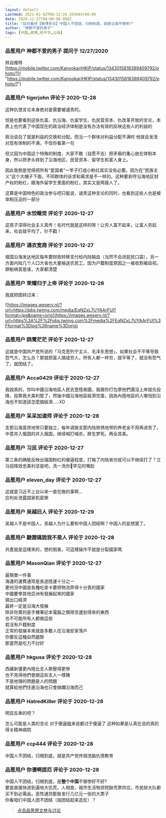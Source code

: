 ```yaml
---
layout: default
Lastmod: 2021-01-02T08:12:24.555085+00:00
date: 2020-12-27T00:00:00.000Z
title: "如何看待【微博言论】中国人不团结，归根到底，就是沿海不够惨?"
author: "神都不爱的男子"
tags: [中国,微博,核平学,沿海]
---
```



### 品葱用户 **神都不爱的男子** 提问于 12/27/2020
    
转自推特  
[https://mobile.twitter.com/KanookariHKIP/status/1343015818389409792/photo/1]( "https://mobile.twitter.com/KanookariHKIP/status/1343015818389409792/photo/1")
    
                

### 品葱用户 **tigerjohn** 评论于 2020-12-28
        
这种仇恨言论本身绝对是需要被谴责的。  
  
但是也要看到这些仇富、仇沿海、仇留学生、仇民营资本、仇改革开放的言论，本质上也代表了中国现在的政治经济体制是没有办法有效的反映这些人的利益的  
  
政治说白了就是利益的交换和分配。而当一个群体对利益分配不满时 他就会发泄对现有体制的不满，不信你看第一句  
  
但又因为中国这个特殊的制度，大家不敢（自愿不去）把矛盾的重心放在体制本身，所以把矛头转到了沿海地区、民营资本、留学生和富人身上。  
  
因此我倒是觉得把所有“爱国者”一竿子打成小粉红其实没有必要。因为在“民族主义”这个大帽子下面，不同群体的诉求和需求是不一样的。这种要剥夺沿海地区财产权的粉红，跟海外留学生里面的粉红，其实又是两拨人了。  
  
这算是中国特色的政治参与吧只能说，谴责这种言论的同时，也看到这些人也是被体制压迫的一部分
        
                

### 品葱用户 **水饺睡觉** 评论于 2020-12-27
        
这孩子深得社会主义真传！毛时代就是这样的呀！让穷人富不起来，让富人穷起来，社会就平均了，针不戳！
        
                

### 品葱用户 **通衣宽商** 评论于 2020-12-27
        
墙国沿海发达地区每年要财政转移支付给内陆输血（当然不会进屁民口袋），另一方面内陆几个人口大省也大量输送农民工，因为户籍制度原因之一被收割被歧视。罪魁祸首是谁，大家都清楚
        
                

### 品葱用户 **荣耀归于上帝** 评论于 2020-12-28
        
我就把图转过来：  
  
![https://images.weserv.nl/?url=https://pbs.twimg.com/media/EqNZxL7UYAArFUl?format=jpg&name=orig](https://images.weserv.nl/?url=https%3A%2F%2Fpbs.twimg.com%2Fmedia%2FEqNZxL7UYAArFUl%3Fformat%3Djpg%26name%3Dorig)
        
                

### 品葱用户 **鸥鹭茫茫** 评论于 2020-12-27
        
这就是中国共产党所说的「马克思列宁主义、毛泽东思想」，如果社会不平等导致怨气大，怎么办？那就把富人搞成穷人，所有人都一样穷，就平等了，就没有怨气了，就团结了。
        
                

### 品葱用户 **Acca0429** 评论于 2020-12-27
        
我說真的，你叫中國沿海地區人民去登陸美國，我跟你打包票他們還沒上岸就先投降，投靠我大美利堅了，然後中國沿海地區經濟完蛋，因為內陸地區的人哪怕到沿海也不知道該怎麼搞經濟.....XD
        
                

### 品葱用户 **呆呆加速师** 评论于 2020-12-28
        
支那沿海富庶地带只要独立，每年调拨支那内陆铁锈地带的养老金不用再进贡了，中意并入俄国的并入俄国，继续喊打喊杀，醉生梦死。两全其美。
        
                

### 品葱用户 **习民** 评论于 2020-12-27
        
第三条的确能反映出强国粉红的傻逼程度，打输了内陆省份就可以不继续打了？立马投降效忠美利坚是吧，洗一洗你🐶罕见的嘴脸
        
                

### 品葱用户 **eleven_day** 评论于 2020-12-27
        
这就是习近平上台以来一直在做的事啊…  
应判处泄露国家机密罪
        
                

### 品葱用户 **吴越旧人** 评论于 2020-12-29
        
吴越人不是中国人，吴越人为什么要和中国人团结啊？中国人的妄想罢了。
        
                

### 品葱用户 **驗證碼說我不是人** 评论于 2020-12-28
        
共產就是這樣來的，想的倒美，可這樣操作不就是分裂國家嗎
        
                

### 品葱用户 **MasonQian** 评论于 2020-12-27
        
最簡單一件事  
海運的運費通常是長途陸運十分之一  
更何況中國是各種吃拿卡要把物流弄得十分貴的國家  
中國要學其他亞洲有發展起來的國家  
搞出口經濟  
最終一定是沿海大發展  
除非你賣的是手機筆記本電腦之類用空運划得來的東西  
也不可能所有人都做這些  
若沒有戶籍制度  
正常的發展本來就是多數人在沿海安家落戶  
你要反這種自然趨勢  
那當然是吃力不討好
        
                

### 品葱用户 **hkgusa** 评论于 2020-12-28
        
西藏新彊更內陸比支人欺壓得更慘  
也不見得他們會跟這些支人一樣賤  
不是地理的問題是人的問題  
就算給他們住進沿海也只會搞爛沿海而己
        
                

### 品葱用户 **HatredKiller** 评论于 2020-12-28
        
明显反串的吧？  
  
  
怎么可能是人类的言论 对于傻逼蛆来说都过于傻逼了 这种如果是认真在说的真的得关精神病院
        
                

### 品葱用户 **ccp444** 评论于 2020-12-28
        
中国人不团结，归根到底，就是共产党传销洗脑仇恨教育
        
                

### 品葱用户 **你谮啊提厄** 评论于 2020-12-28
        
中国人不团结，归根到底，是**整个中国**不够惨好不好?  
要是直接快进到遍地大饥荒，人相食，城市生活物资短缺凭票供应，市民排大队都买不到必需品，恶性通货膨胀发行几亿元一张的大票子  
你看咱们中国人团不团结（指团结起来造反）？
        
                





> [点击品葱原文参与讨论](https://pincong.rocks/question/35002)

